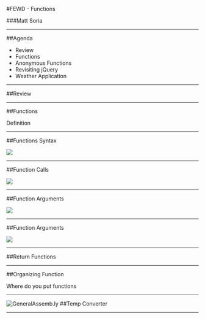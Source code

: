 #FEWD - Functions

###Matt Soria


---


##Agenda

*	Review
*	Functions
*	Anonymous Functions
*	Revisiting jQuery
*	Weather Application

---


##Review

---

##Functions

Definition

---

##Functions Syntax

![](../img/functions_syntax.png)

---

##Function Calls

![](../img/function_calls.png)

---

##Function Arguments

![](../img/argument_syntax.png)

---


##Function Arguments

![](../img/function_call_argument.png)

---


##Return Functions

---

##Organizing Function 

Where do you put functions

---

![GeneralAssemb.ly](../img/exercise_icon_md.png)
##Temp Converter

---


